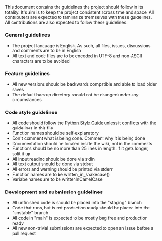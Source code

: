 This document contains the guidelines the project should follow in its totality. 
It's aim is to keep the project consistent across time and space.
All contributers are expected to familiarize themselves with these guidelines.
All contributions are also expected to follow these guidelines.

### General guidelines
- The project language is English. As such, all files, issues, discussions and comments are to be in English
- All text and code files are to be encoded in UTF-8 and non-ASCII characters are to be avoided

### Feature guidelines
- All new versions should be backwards compatible and able to load older saves
- The default backup directory should not be changed under any circumstances

### Code style guidelines
- All code should follow the [Python Style Guide](https://www.python.org/dev/peps/pep-0008/)
unless it conflicts with the guidelines in this file
- Function names should be self-explanatory
- Don't comment what is being done. Comment why it is being done
- Documentation should be located inside the wiki, not in the comments
- Functions should be no more than 25 lines in length. If it gets longer, split it up
- All input reading should be done via stdin
- All text output should be done via stdout
- All errors and warning should be printed via stderr
- Function names are to be written_in_snakecase()
- Variabe names are to be writtenInCamelCase

### Development and submission guidelines
- All unfinished code is should be placed into the "staging" branch
- Code that runs, but is not production ready should be placed into the "unstable" branch
- All code in "main" is expected to be mostly bug free and production ready
- All new non-trivial submissions are expected to open an issue before a pull request
